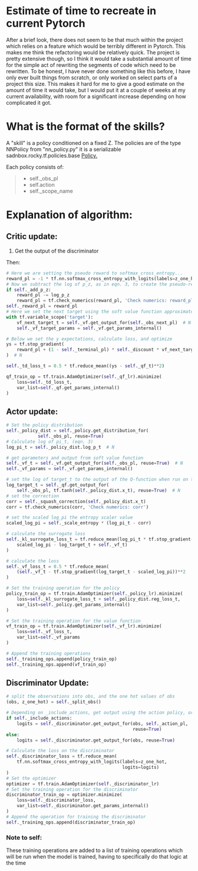 # Estimate of time to recreate in current Pytorch
After a brief look, there does not seem to be that much within the project which relies on a feature which would be
terribly different in Pytorch. This makes me think the refactoring would be relatively quick. The project is pretty
extensive though, so I think it would take a substantial amount of time for the simple act of rewriting the segments of
code which need to be rewritten. To be honest, I have never done something like this before, I have only ever built
things from scratch, or only worked on select parts of a project this size. This makes it hard for me to give a good
estimate on the amount of time it would take, but I would put it at a couple of weeks at my current availability, with
room for a significant increase depending on how complicated it got.



# What is the format of the skills?
A "skill" is a policy conditioned on a fixed Z. 
The policies are of the type NNPolicy from "nn_policy.py" it is a serializable sadnbox.rocky.tf.policies.base [Policy.](https://github.com/rll/rllab/blob/master/sandbox/rocky/tf/policies/base.py)

Each policy consists of:
> * self._obs_pl
> * self.action
> * self._scope_name

# Explanation of algorithm:

## Critic update:
1. Get the output of the discriminator

Then:
``` python
# Here we are setting the pseudo reward to softmax_cross_entropy...
reward_pl = -1 * tf.nn.softmax_cross_entropy_with_logits(labels=z_one_hot,logits=logits)
# Now we subtract the log of p_z, as in eqn. 3, to create the pseudo-reward
if self._add_p_z:
    reward_pl -= log_p_z
    reward_pl = tf.check_numerics(reward_pl, 'Check numerics: reward_pl')
self._reward_pl = reward_pl
# Here we set the next target using the soft value function approximator
with tf.variable_scope('target'):
    vf_next_target_t = self._vf.get_output_for(self._obs_next_pl)  # N
    self._vf_target_params = self._vf.get_params_internal()

# Below we set the y expectations, calculate loss, and optimize
ys = tf.stop_gradient(
    reward_pl + (1 - self._terminal_pl) * self._discount * vf_next_target_t
)  # N

self._td_loss_t = 0.5 * tf.reduce_mean((ys - self._qf_t)**2)

qf_train_op = tf.train.AdamOptimizer(self._qf_lr).minimize(
    loss=self._td_loss_t,
    var_list=self._qf.get_params_internal()
)

```

## Actor update:
```python
# Set the policy distribution
self._policy_dist = self._policy.get_distribution_for(
            self._obs_pl, reuse=True)
# Calculate log of pi_t, (eqn. 3)
log_pi_t = self._policy_dist.log_p_t  # N

# get parameters and output from soft value function
self._vf_t = self._vf.get_output_for(self._obs_pl, reuse=True)  # N
self._vf_params = self._vf.get_params_internal()

# set the log of target_t to the output of the Q-function when run on the _obs_pl (i think this is the observations)
log_target_t = self._qf.get_output_for(
    self._obs_pl, tf.tanh(self._policy_dist.x_t), reuse=True)  # N
# set the correction
corr = self._squash_correction(self._policy_dist.x_t)
corr = tf.check_numerics(corr, 'Check numerics: corr')

# set the scaled log_pi the entropy scaler value
scaled_log_pi = self._scale_entropy * (log_pi_t - corr)

# calculate the surrogate loss
self._kl_surrogate_loss_t = tf.reduce_mean(log_pi_t * tf.stop_gradient(
    scaled_log_pi - log_target_t + self._vf_t)
)

# calculate the loss
self._vf_loss_t = 0.5 * tf.reduce_mean(
    (self._vf_t - tf.stop_gradient(log_target_t - scaled_log_pi))**2
)

# Set the training operation for the policy
policy_train_op = tf.train.AdamOptimizer(self._policy_lr).minimize(
    loss=self._kl_surrogate_loss_t + self._policy_dist.reg_loss_t,
    var_list=self._policy.get_params_internal()
)

# Set the training operation for the value function
vf_train_op = tf.train.AdamOptimizer(self._vf_lr).minimize(
    loss=self._vf_loss_t,
    var_list=self._vf_params
)

# Append the training operations
self._training_ops.append(policy_train_op)
self._training_ops.append(vf_train_op)
```

## Discriminator Update:
```python
# split the observations into obs, and the one hot values of obs
(obs, z_one_hot) = self._split_obs()

# Depending on _include_actions, get output using the action policy, or using no action policy
if self._include_actions:
    logits = self._discriminator.get_output_for(obs, self._action_pl,
                                                reuse=True)
else:
    logits = self._discriminator.get_output_for(obs, reuse=True)

# Calculate the loss on the discriminator
self._discriminator_loss = tf.reduce_mean(
    tf.nn.softmax_cross_entropy_with_logits(labels=z_one_hot,
                                            logits=logits)
)
# Set the optimizer
optimizer = tf.train.AdamOptimizer(self._discriminator_lr)
# Set the training operation for the discriminator
discriminator_train_op = optimizer.minimize(
    loss=self._discriminator_loss,
    var_list=self._discriminator.get_params_internal()
)
# Append the operation for training the discriminator
self._training_ops.append(discriminator_train_op)
```
### Note to self:
These training operations are added to a list of training operations which will be run when the model is trained,
having to specifically do that logic at the time